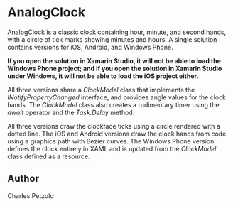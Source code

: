 AnalogClock
===========

AnalogClock is a classic clock containing hour, minute, and second hands, with a circle of 
tick marks showing minutes and hours. A single solution contains versions for iOS, Android, and Windows Phone. 

**If you open the solution in Xamarin Studio, it will not be able to load the Windows Phone project;
and if you open the solution in Xamarin Studio under Windows, it will not be able to load the iOS project either.**

All three versions share a *ClockModel* class that implements the *INotifyPropertyChanged* interface, 
and provides angle values for the clock hands. The *ClockModel* class also creates a rudimentary timer 
using the *await* operator and the *Task.Delay* method.

All three versions draw the clockface ticks using a circle rendered with a dotted line.
The iOS and Android versions draw the clock hands from code using a graphics path with Bezier curves.
The Windows Phone version defines the clock entirely in XAML and is updated from the *ClockModel*
class defined as a resource.

Author
------

Charles Petzold
